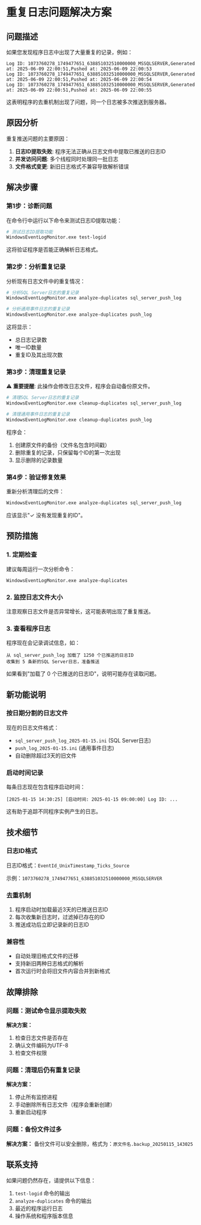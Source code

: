 # 重复日志问题解决方案

## 问题描述

如果您发现程序日志中出现了大量重复的记录，例如：
```
Log ID: 1073760278_1749477651_638851032510000000_MSSQLSERVER,Generated at: 2025-06-09 22:00:51,Pushed at: 2025-06-09 22:00:53
Log ID: 1073760278_1749477651_638851032510000000_MSSQLSERVER,Generated at: 2025-06-09 22:00:51,Pushed at: 2025-06-09 22:00:54
Log ID: 1073760278_1749477651_638851032510000000_MSSQLSERVER,Generated at: 2025-06-09 22:00:51,Pushed at: 2025-06-09 22:00:55
```

这表明程序的去重机制出现了问题，同一个日志被多次推送到服务器。

## 原因分析

重复推送问题的主要原因：
1. **日志ID提取失败**: 程序无法正确从日志文件中提取已推送的日志ID
2. **并发访问问题**: 多个线程同时处理同一批日志
3. **文件格式变更**: 新旧日志格式不兼容导致解析错误

## 解决步骤

### 第1步：诊断问题

在命令行中运行以下命令来测试日志ID提取功能：

```bash
# 测试日志ID提取功能
WindowsEventLogMonitor.exe test-logid
```

这将验证程序是否能正确解析日志格式。

### 第2步：分析重复记录

分析现有日志文件中的重复情况：

```bash
# 分析SQL Server日志的重复记录
WindowsEventLogMonitor.exe analyze-duplicates sql_server_push_log

# 分析通用事件日志的重复记录  
WindowsEventLogMonitor.exe analyze-duplicates push_log
```

这将显示：
- 总日志记录数
- 唯一ID数量
- 重复ID及其出现次数

### 第3步：清理重复记录

⚠️ **重要提醒**: 此操作会修改日志文件，程序会自动备份原文件。

```bash
# 清理SQL Server日志的重复记录
WindowsEventLogMonitor.exe cleanup-duplicates sql_server_push_log

# 清理通用事件日志的重复记录
WindowsEventLogMonitor.exe cleanup-duplicates push_log
```

程序会：
1. 创建原文件的备份（文件名包含时间戳）
2. 删除重复的记录，只保留每个ID的第一次出现
3. 显示删除的记录数量

### 第4步：验证修复效果

重新分析清理后的文件：

```bash
WindowsEventLogMonitor.exe analyze-duplicates sql_server_push_log
```

应该显示"✓ 没有发现重复的ID"。

## 预防措施

### 1. 定期检查

建议每周运行一次分析命令：
```bash
WindowsEventLogMonitor.exe analyze-duplicates
```

### 2. 监控日志文件大小

注意观察日志文件是否异常增长，这可能表明出现了重复推送。

### 3. 查看程序日志

程序现在会记录调试信息，如：
```
从 sql_server_push_log 加载了 1250 个已推送的日志ID
收集到 5 条新的SQL Server日志，准备推送
```

如果看到"加载了 0 个已推送的日志ID"，说明可能存在读取问题。

## 新功能说明

### 按日期分割的日志文件

现在的日志文件格式：
- `sql_server_push_log_2025-01-15.ini` (SQL Server日志)
- `push_log_2025-01-15.ini` (通用事件日志)
- 自动删除超过3天的旧文件

### 启动时间记录

每条日志现在包含程序启动时间：
```
[2025-01-15 14:30:25] [启动时间: 2025-01-15 09:00:00] Log ID: ...
```

这有助于追踪不同程序实例产生的日志。

## 技术细节

### 日志ID格式

日志ID格式：`EventId_UnixTimestamp_Ticks_Source`

示例：`1073760278_1749477651_638851032510000000_MSSQLSERVER`

### 去重机制

1. 程序启动时加载最近3天的已推送日志ID
2. 每次收集新日志时，过滤掉已存在的ID
3. 推送成功后立即记录新的日志ID

### 兼容性

- 自动处理旧格式文件的迁移
- 支持新旧两种日志格式的解析
- 首次运行时会将旧文件内容合并到新格式

## 故障排除

### 问题：测试命令显示提取失败

**解决方案：**
1. 检查日志文件是否存在
2. 确认文件编码为UTF-8
3. 检查文件权限

### 问题：清理后仍有重复记录

**解决方案：**
1. 停止所有监控进程
2. 手动删除所有日志文件（程序会重新创建）
3. 重新启动程序

### 问题：备份文件过多

**解决方案：**
备份文件可以安全删除，格式为：`原文件名.backup_20250115_143025`

## 联系支持

如果问题仍然存在，请提供以下信息：
1. `test-logid` 命令的输出
2. `analyze-duplicates` 命令的输出  
3. 最近的程序运行日志
4. 操作系统和程序版本信息 